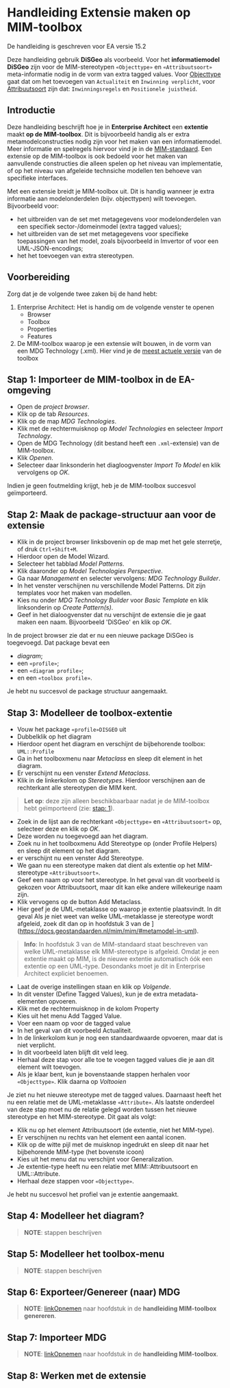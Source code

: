 # Handleiding Extensie maken op MIM-toolbox

De handleiding is geschreven voor EA versie 15.2

Deze handleiding gebruik **DiSGeo** als voorbeeld. Voor het **informatiemodel DiSGeo** zijn voor de MIM-stereotypen `«Objecttype»` en `«Attribuutsoort»` meta-informatie nodig in de vorm van extra tagged values. Voor [Objecttype](https://geonovum.github.io/disgeo-imsor/modelleerprincipes/#specificatie-voor-objecttype) gaat dat om het toevoegen van `Actualiteit` en `Inwinning verplicht`, voor [Attribuutsoort](https://geonovum.github.io/disgeo-imsor/modelleerprincipes/#specificatie-voor-attribuutsoort) zijn dat: `Inwinningsregels` en `Positionele juistheid`.

## Introductie
Deze handleiding beschrijft hoe je in **Enterprise Architect** een **extentie** maakt **op de MIM-toolbox**. Dit is bijvoorbeeld handig als er extra metamodelconstructies nodig zijn voor het maken van een informatiemodel. Meer informatie en spelregels hiervoor vind je in de [MIM-standaard](https://docs.geostandaarden.nl/mim/mim/#een-eigen-extensie-op-het-metamodel). Een extensie op de MIM-toolbox is ook bedoeld voor het maken van aanvullende constructies die alleen spelen op het niveau van implementatie, of op het niveau van afgeleide technsiche modellen ten behoeve van specifieke interfaces.

Met een extensie breidt je MIM-toolbox uit. Dit is handig wanneer je extra informatie aan modelonderdelen (bijv. objecttypen) wilt toevoegen. Bijvoorbeeld voor:
 - het uitbreiden van de set met metagegevens voor modelonderdelen van een specifiek sector-/domeinmodel (extra tagged values);
 - het uitbreiden van de set met metagegevens voor specifieke toepassingen van het model, zoals bijvoorbeeld in Imvertor of voor een UML-JSON-encodings;
 - het het toevoegen van extra stereotypen.

## Voorbereiding

Zorg dat je de volgende twee zaken bij de hand hebt:
 1. Enterprise Architect: Het is handig om de volgende venster te openen
    - Browser
    - Toolbox
    - Properties
    - Features
 1. De MIM-toolbox waarop je een extensie wilt bouwen, in de vorm van een MDG Technology (.xml). Hier vind je de [meest actuele versie](https://register.geostandaarden.nl/informatiemodel/mim/1.1.1/) van de toolbox 

## Stap 1: Importeer de MIM-toolbox in de EA-omgeving
 - Open de _project browser_.
 - Klik op de tab _Resources_.
 - Klik op de map _MDG Technologies_.
 - Klik met de rechtermuisknop op _Model Technologies_ en selecteer _Import Technology_.
 - Open de MDG Technology (dit bestand heeft een `.xml`-extensie) van de MIM-toolbox.
 - Klik _Openen_.
 - Selecteer daar linksonderin het diagloogvenster _Import To Model_ en klik vervolgens op _OK_.

Indien je geen foutmelding krijgt, heb je de MIM-toolbox succesvol geïmporteerd.

## Stap 2: Maak de package-structuur aan voor de extensie

 - Klik in de project browser linksbovenin op de map met het gele sterretje, of druk `Ctrl+Shift+M`.
 - Hierdoor open de Model Wizard.
 - Selecteer het tabblad _Model Patterns_.
 - Klik daaronder op _Model Technologies Perspective_.
 - Ga naar _Management_ en selecter vervolgens: _MDG Technology Builder_.
 - In het venster verschijnen nu verschillende Model Patterns. Dit zijn templates voor het maken van modellen. 
 - Kies nu onder _MDG Technology Builder_ voor _Basic Template_ en klik linksonderin op _Create Pattern(s)_.
 - Geef in het dialoogvenster dat nu verschijnt de extensie die je gaat maken een naam. Bijvoorbeeld 'DiSGeo' en klik op _OK_.

In de project browser zie dat er nu een nieuwe package DiSGeo is toegevoegd. Dat package bevat een 
 - _diagram_;
 - een `«profile»`;
 - een `«diagram profile»`;
 - en een `«toolbox profile»`.

Je hebt nu succesvol de package structuur aangemaakt.

## Stap 3: Modelleer de toolbox-extentie

 - Vouw het package `«profile»DISGEO` uit
 - Dubbelklik op het diagram
 - Hierdoor opent het diagram en verschijnt de bijbehorende toolbox: `UML::Profile`
 - Ga in het toolboxmenu naar _Metaclass_ en sleep dit element in het diagram.
 - Er verschijnt nu een venster _Extend Metaclass_.
 - Klik in de linkerkolom op _Stereotypes_. Hierdoor verschijnen aan de rechterkant alle stereotypen die MIM kent. 

>**Let op**: deze zijn alleen beschikbaarbaar nadat je de MIM-toolbox hebt geïmporteerd (zie: [stap: 1](#stap-1-importeer-de-mim-toolbox-in-de-ea-omgeving)).

 - Zoek in de lijst aan de rechterkant `«Objecttype»` en `«Attribuutsoort»` op, selecteer deze en klik op _OK_.
 - Deze worden nu toegevoegd aan het diagram.
 - Zoek nu in het toolboxmenu Add Stereotype op (onder Profile Helpers) en sleep dit element op het diagram.
 - er verschijnt nu een venster Add Stereotype.
 - We gaan nu een stereotype maken dat dient als extentie op het MIM-stereotype `«Attribuutsoort»`.
 - Geef een naam op voor het stereotype. In het geval van dit voorbeeld is gekozen voor Attribuutsoort, maar dit kan elke andere willekeurige naam zijn.
 - Klik vervogens op de button Add Metaclass.
 - Hier geef je de UML-metaklasse op waarop je extentie plaatsvindt. In dit geval Als je niet weet van welke UML-metaklasse je stereotype wordt afgeleid, zoek dit dan op in hoofdstuk 3 van de ](https://docs.geostandaarden.nl/mim/mim/#metamodel-in-uml).

 >**Info**: In hoofdstuk 3 van de MIM-standaard staat beschreven van welke UML-metaklasse elk MIM-stereotype is afgeleid. Omdat je een extentie maakt op MIM, is de nieuwe extentie automatisch óók een extentie op een UML-type. Desondanks moet je dit in Enterprise Architect expliciet benoemen.

 - Laat de overige instellingen staan en klik op _Volgende_.
 - In dit venster (Define Tagged Values), kun je de extra metadata-elementen opvoeren.
 - Klik met de rechtermuisknop in de kolom Property
 - Kies uit het menu Add Tagged Value.
 - Voer een naam op voor de tagged value
 - In het geval van dit voorbeeld Actualiteit.
 - In de linkerkolom kun je nog een standaardwaarde opvoeren, maar dat is niet verplicht.
 - In dit voorbeeld laten blijft dit veld leeg.
 - Herhaal deze stap voor alle toe te voegen tagged values die je aan dit element wilt toevogen.
 - Als je klaar bent, kun je bovenstaande stappen herhalen voor `«Objecttype»`. Klik daarna op _Voltooien_

Je ziet nu het nieuwe stereotype met de tagged values. Daarnaast heeft het nu een relatie met de UML-metaklasse `«Attribute»`. Als laatste onderdeel van deze stap moet nu de relatie gelegd worden tussen het nieuwe stereotype en het MIM-stereotype. Dit gaat als volgt:

 - Klik nu op het element Attribuutsoort (de extentie, niet het MIM-type).
 - Er verschijnen nu rechts van het element een aantal iconen.
 - Klik op de witte pijl met de muisknop ingedrukt en sleep dit naar het bijbehorende MIM-type (het bovenste icoon)
 - Kies uit het menu dat nu verschijnt voor Generalization.
 - Je extentie-type heeft nu een relatie met MIM::Attribuutsoort en UML::Attribute.
 - Herhaal deze stappen voor `«Objecttype»`.

Je hebt nu succesvol het profiel van je extentie aangemaakt.

## Stap 4: Modelleer het diagram?

>**NOTE**: stappen beschrijven

## Stap 5: Modelleer het toolbox-menu

>**NOTE**: stappen beschrijven

## Stap 6: Exporteer/Genereer (naar) MDG

>**NOTE**: [linkOpnemen](www.example.com) naar hoofdstuk in de **handleiding MIM-toolbox genereren**.

## Stap 7: Importeer MDG

>**NOTE**: [linkOpnemen](www.example.com) naar hoofdstuk in de **handleiding MIM-toolbox**.

## Stap 8: Werken met de extensie